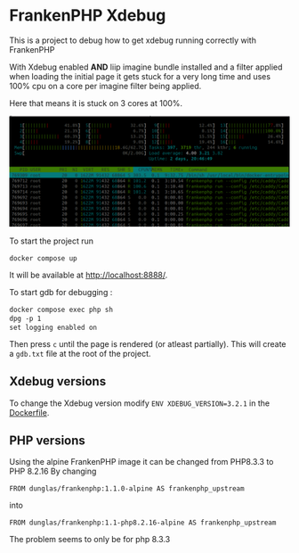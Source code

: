 # FrankenPHP Xdebug

This is a project to debug how to get xdebug running correctly with FrankenPHP

With Xdebug enabled **AND** liip imagine bundle installed and a filter applied when loading the initial page it gets stuck for a very long time and uses 100% cpu on a core per imagine filter being applied. 

Here that means it is stuck on 3 cores at 100%.

![htop.png](docs%2Fhtop.png)

To start the project run 

```shell
docker compose up
```

It will be available at [http://localhost:8888/](localhost:8888).

To start gdb for debugging : 

```shell
docker compose exec php sh
dpg -p 1
set logging enabled on
```

Then press `c` until the page is rendered (or atleast partially). This will create a `gdb.txt` file at the root of the project. 

## Xdebug versions

To change the Xdebug version modify `ENV XDEBUG_VERSION=3.2.1` in the [Dockerfile](./docker/php/Dockerfile).

## PHP versions

Using the alpine FrankenPHP image it can be changed from PHP8.3.3 to PHP 8.2.16 By changing 

```shell
FROM dunglas/frankenphp:1.1.0-alpine AS frankenphp_upstream
```

into 

```shell
FROM dunglas/frankenphp:1.1-php8.2.16-alpine AS frankenphp_upstream
```

The problem seems to only be for php 8.3.3


